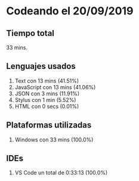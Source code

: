 # Codeando el 20/09/2019

## Tiempo total
33 mins.

## Lenguajes usados
1. Text con 13 mins (41.51%)
1. JavaScript con 13 mins (41.06%)
1. JSON con 3 mins (11.91%)
1. Stylus con 1 min (5.52%)
1. HTML con 0 secs (0.01%)

## Plataformas utilizadas
1. Windows con 33 mins (100.0%)

## IDEs
1. VS Code un total de 0:33:13 (100.0%)
